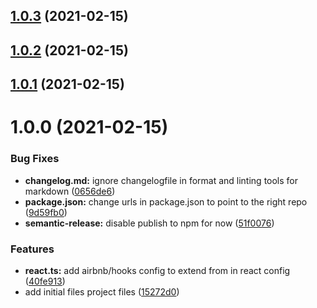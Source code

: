## [1.0.3](https://github.com/bryan-hoang/eslint-config-bryan/compare/v1.0.2...v1.0.3) (2021-02-15)

## [1.0.2](https://github.com/bryan-hoang/eslint-config-bryan/compare/v1.0.1...v1.0.2) (2021-02-15)

## [1.0.1](https://github.com/bryan-hoang/eslint-config-bryan/compare/v1.0.0...v1.0.1) (2021-02-15)

# 1.0.0 (2021-02-15)


### Bug Fixes

* **changelog.md:** ignore changelogfile in format and linting tools for markdown ([0656de6](https://github.com/bryan-hoang/eslint-config-bryan/commit/0656de60e825b12c0d2ff5bc3884c04226ce7b61))
* **package.json:** change urls in package.json to point to the right repo ([9d59fb0](https://github.com/bryan-hoang/eslint-config-bryan/commit/9d59fb01d83374880fc3e6b986fd6ad2d3c4df90))
* **semantic-release:** disable publish to npm for now ([51f0076](https://github.com/bryan-hoang/eslint-config-bryan/commit/51f00761081bc3b77c15134a0264083343672288))


### Features

* **react.ts:** add airbnb/hooks config to extend from in react config ([40fe913](https://github.com/bryan-hoang/eslint-config-bryan/commit/40fe91360de3159eba564b85c363f9b5198c2ab2))
* add initial files project files ([15272d0](https://github.com/bryan-hoang/eslint-config-bryan/commit/15272d03164a8297b33087f316628d222fe6d057))
